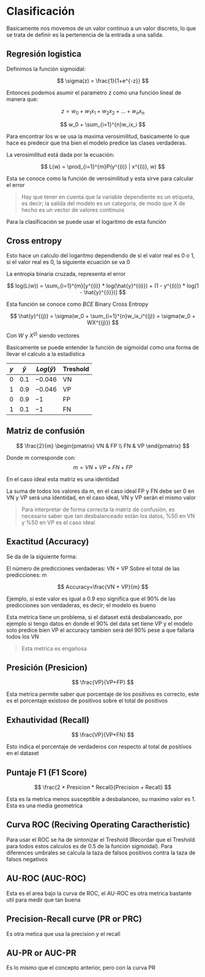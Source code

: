 # Clasificación

Basicamente nos movemos de un valor continuo a un valor discreto, lo que se trata de definir es la pertenencia de la entrada a una salida.

## Regresión logistica

Definimos la función sigmoidal:

$$
\sigma(z) = \frac{1}{1+e^{-z}}
$$

Entonces podemos asumir el parametro z como una función lineal de manera que:

$$
z = w_0 + w_1x_1 + w_2x_2 + ... + w_nx_n
$$

$$
w_0 + \sum_{i=1}^{n}w_ix_i
$$

Para encontrar los w se usa la maxima verosimilitud, basicamente lo que hace es predecir que tna bien el modelo predice las clases verdaderas.

La verosimilitud está dada por la ecuación:

$$
L(w) = \prod_{i=1}^{m}P(y^{(i)} | x^{(i)}, w)
$$

Esta se conoce como la función de verosimilitud y esta sirve para calcular el error

> Hay que tener en cuenta que la variable dependiente es un etiqueta, es decir; la salida del modelo es un categoria, de modo que X de hecho es un vector de valores continuos

Para la clasificación se puede usar el logaritmo de esta función

## Cross entropy

Esto hace un calculo del logaritmo dependiendo de si el valor real es 0 o 1, si el valor real es 0, la siguiente ecuación se va 0

La entropia binaria cruzada, representa el error

$$
log(L(w)) = \sum_{i=1}^{m}[y^{(i)} * log(\hat{y}^{(i)}) + (1 - y^{(i)}) * log(1 - \hat{y}^{(i)})]
$$

Esta función se conoce como $BCE$ Binary Cross Entropy

$$
\hat{y}^{(j)} = \sigma(w_0 + \sum_{i=1}^{n}w_ix_i^{(j)} = \sigma(w_0 + WX^{(j)})
$$

Con $W$ y $X^{(j)}$ siendo vectores

Basicamente se puede entender la función de sigmoidal como una forma de llevar el calculo a la estadistica

| $y$ | $\hat{y}$ | $Log(\hat{y})$ | Treshold |
| --- | --------- | -------------- | -------- |
| $0$ | $0.1$     | $-0.046$       | VN       |
| $1$ | $0.9$     | $-0.046$       | VP       |
| $0$ | $0.9$     | $-1$           | FP       |
| $1$ | $0.1$     | $-1$           | FN       |

## Matriz de confusión

$$
\frac{2}{m}
\begin{pmatrix}
VN & FP \\
FN & VP
\end{pmatrix}
$$

Donde m corresponde con:
$$
m = VN + VP + FN + FP
$$

En el caso ideal esta matriz es una identidad

La suma de todos los valores da m, en el caso ideal FP y FN debe ser 0 en VN y VP será una identidad, en el caso ideal, VN y VP serán el mismo valor

> Para interpretar de forma correcta la matriz de confusión, es necesario saber que tan desbalanceado están los datos, %50 en VN y %50 en VP es el caso ideal

## Exactitud (Accuracy)

Se da de la siguiente forma:

El número de predicciones verdaderas: VN + VP
Sobre el total de las predicciones: m

$$
Accuracy=\frac{VN + VP}{m}
$$

Ejemplo, si este valor es igual a 0.9 eso significa que el 90% de las predicciones son verdaderas, es decir; el modelo es bueno

Esta metrica tiene un problema, si el dataset está desbalanceado, por ejemplo si tengo datos en donde el 90% del data set tiene VP y el modelo solo predice bien VP el accuracy tambien será del 90% pese a que fallaría todos los VN

> Esta metrica es engañosa

## Presición (Presicion)

$$
\frac{VP}{VP+FP}
$$

Esta metrica permite saber que porcentaje de los positivos es correcto, este es el porcentaje existoso de positivos sobre el total de positivos

## Exhautividad (Recall)

$$
\frac{VP}{VP+FN}
$$

Esto indica el porcentaje de verdaderos con respecto al total de positivos en el dataset

## Puntaje F1 (F1 Score)

$$
\frac{2 * Presicion * Recall}{Precision + Recall}
$$

Esta es la metrica menos susceptible a desbalanceo, su maximo valor es 1. Esta es una media geometrica

## Curva ROC (Reciving Operating Caractheristic)

Para usar el ROC se ha de sintonizar el Treshold (Recordar que el Treshold para todos estos calculos es de 0.5 de la función sigmoidal). Para diferences umbrales se calcula la taza de falsos positivos contra la taza de falsos negativos

## AU-ROC (AUC-ROC)

Esta es el area bajo la curva de ROC, el AU-ROC es otra metrica bastante util para medir que tan buena

## Precision-Recall curve (PR or PRC)

Es otra metica que usa la precision y el recall

## AU-PR or AUC-PR

Es lo mismo que el concepto anterior, pero con la curva PR
